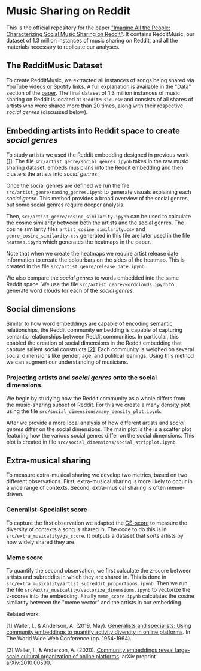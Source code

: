 
# Music Sharing on Reddit

This is the official repository for the paper ["Imagine All the People: Characterizing Social Music Sharing on Reddit"](http://www.cs.toronto.edu/~ashton/pubs/music-on-reddit-icwsm21.pdf). It contains RedditMusic, our dataset of 1.3 million instances of music sharing on Reddit, and all the materials necessary to replicate our analyses. 

## The RedditMusic Dataset

To create RedditMusic, we extracted all instances of songs being shared via YouTube videos or Spotify links. A full explanation is available in the "Data" section of the [paper](http://www.cs.toronto.edu/~ashton/pubs/music-on-reddit-icwsm21.pdf). The final dataset of 1.3 million instances of music sharing on Reddit is located at `RedditMusic.csv` and consists of all shares of artists who were shared more than 20 times, along with their respective *social genres* (discussed below). 

## Embedding artists into Reddit space to create *social genres*
To study artists we used the Reddit embedding designed in previous work [[1]](http://www.cs.toronto.edu/~ashton/pubs/actdiv-www2019.pdf). The file `src/artist_genre/social_genres.ipynb` takes in the raw music sharing dataset, embeds musicians into the Reddit embedding and then clusters the artists into *social genres*.

Once the social genres are defined we run the file `src/artist_genre/naming_genres.ipynb` to generate visuals explaining each *social genre*. This method provides a broad overview of the social genres, but some social genres require deeper analysis. 

Then, `src/artist_genre/cosine_similarity.ipynb` can be used to calculate the cosine similarity between both the artists and the social genres. The cosine similarity files `artist_cosine_similarity.csv` and `genre_cosine_similarity.csv` generated in this file are later used in the file `heatmap.ipynb` which generates the heatmaps in the paper.

Note that when we create the heatmaps we require artist release date information to create the colourbars on the sides of the heatmap. This is created in the file `src/artist_genre/release_date.ipynb`.

We also compare the *social genres* to words embedded into the same Reddit space.  We use the file `src/artist_genre/wordclouds.ipynb` to generate word clouds for each of the *social genres*. 

## Social dimensions
Similar to how word embeddings are capable of encoding semantic relationships, the Reddit community embedding is capable of capturing semantic relationships between Reddit communities. In particular, this enabled the creation of social dimensions in the Reddit embedding that capture salient social constructs [[2]](http://www.cs.toronto.edu/~ashton/pubs/cultural-dims2020.pdf). Each community is weighed on several social dimensions like gender, age, and political leanings. Using this method we can augment our understanding of musicians. 

### Projecting artists and *social genres* onto the social dimensions.
We begin by studying how the Reddit community as a whole differs from the music-sharing subset of Reddit. For this we create a many density plot using the file `src/social_dimensions/many_density_plot.ipynb`. 

After we provide a more local analysis of how different artists and *social genres* differ on the social dimensions. The main plot is the is a scatter plot featuring how the various social genres differ on the social dimensions. This plot is created in file `src/social_dimensions/social_stripplot.ipynb`. 

## Extra-musical sharing
To measure extra-musical sharing we develop two metrics, based on two different observations. First, extra-musical sharing is more likely to occur in a wide range of contexts. Second, extra-musical sharing is often meme-driven. 

### Generalist-Specialist score
To capture the first observation we adapted the [GS-score](http://www.cs.toronto.edu/~ashton/pubs/actdiv-www2019.pdf) to measure the diversity of contexts a song is shared in. The code to do this is in `src/extra_musicality/gs_score`. It outputs a dataset that sorts artists by how widely shared they are. 

### Meme score
To quantify the second observation, we first calculate the z-score between artists and subreddits in which they are shared in. This is done in `src/extra_musicality/artist_subreddit_proportions.ipynb`.  Then we run the file `src/extra_musicality/vectorize_dimensions.ipynb` to vectorize the z-scores into the embedding. Finally `meme_score.ipynb` calculates the cosine similarity between the "meme vector" and the artists in our embedding. 


Related work:

[1] Waller, I., & Anderson, A. (2019, May). [Generalists and specialists: Using community embeddings to quantify activity diversity in online platforms](http://www.cs.toronto.edu/~ashton/pubs/actdiv-www2019.pdf). In The World Wide Web Conference (pp. 1954-1964).

[2] Waller, I., & Anderson, A. (2020). [Community embeddings reveal large-scale cultural organization of online platforms](http://www.cs.toronto.edu/~ashton/pubs/cultural-dims2020.pdf). arXiv preprint arXiv:2010.00590.

